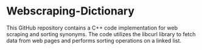# Webscraping-Dictionary
This GitHub repository contains a C++ code implementation for web scraping and sorting synonyms. The code utilizes the libcurl library to fetch data from web pages and performs sorting operations on a linked list.
